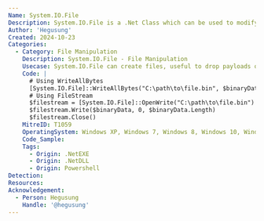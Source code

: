 ```yaml
---
Name: System.IO.File
Description: System.IO.File is a .Net Class which can be used to modify the filesystem
Author: 'Hegusung'
Created: 2024-10-23
Categories:
  - Category: File Manipulation
    Description: System.IO.File - File Manipulation
    Usecase: System.IO.File can create files, useful to drop payloads on the disk
    Code: |
      # Using WriteAllBytes
      [System.IO.File]::WriteAllBytes("C:\path\to\file.bin", $binaryData)
      # Using FileStream
      $filestream = [System.IO.File]::OpenWrite("C:\path\to\file.bin")
      $filestream.Write($binaryData, 0, $binaryData.Length)
      $filestream.Close()
    MitreID: T1059
    OperatingSystem: Windows XP, Windows 7, Windows 8, Windows 10, Windows 11
    Code_Sample:
    Tags:
      - Origin: .NetEXE
      - Origin: .NetDLL
      - Origin: Powershell
Detection:
Resources:
Acknowledgement:
  - Person: Hegusung
    Handle: '@hegusung'
---
```

